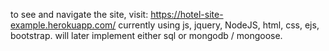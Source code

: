 to see and navigate the site, visit:
https://hotel-site-example.herokuapp.com/
currently using js, jquery, NodeJS, html, css, ejs, bootstrap.
will later implement either sql or mongodb / mongoose.
